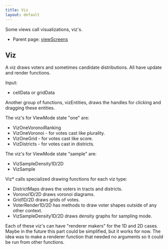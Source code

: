 ```yaml
---
title: Viz
layout: default
---
```


Some views call visualizations, viz's.

* Parent page: [viewScreens](viewScreens.md)

## Viz

A viz draws voters and sometimes candidate distributions. All have update and render functions.

Input:

* cellData or gridData

Another group of functions, vizEntities, draws the handles for clicking and dragging these entities. 

The viz's for ViewMode state "one" are:

* VizOneVoronoiRanking
* VizOneVoronoi - for votes cast like plurality.
* VizOneGrid - for votes cast like score.
* VizDistricts - for votes cast in districts.

The viz's for ViewMode state "sample" are:

* VizSampleDensity1D/2D
* VizSample

Viz\* calls specialized drawing functions for each viz type:

* DistrictMaps draws the voters in tracts and districts.
* Voronoi1D/2D draws voronoi diagrams.
* Grid1D/2D draws grids of votes.
* VoterRender1D/2D has methods to draw voter shapes outside of any other context.
* VizSampleDensity1D/2D draws density graphs for sampling mode.

Each of these viz's can have "renderer makers" for the 1D and 2D cases. Maybe in the future this part could be simplified, but it works for now. The idea was to make a renderer function that needed no arguments so it could be run from other functions.